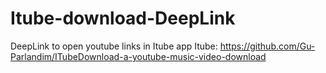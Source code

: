 # Itube-download-DeepLink
DeepLink to open youtube links in Itube app
Itube: https://github.com/Gu-Parlandim/ITubeDownload-a-youtube-music-video-download
